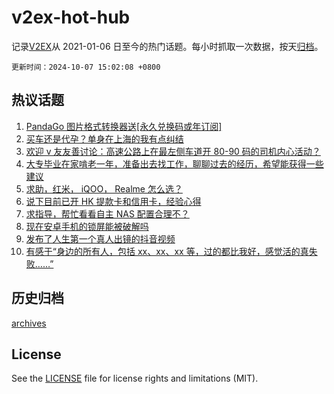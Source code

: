 # v2ex-hot-hub

 记录[V2EX](https://www.v2ex.com/)从 2021-01-06 日至今的热门话题。每小时抓取一次数据，按天[归档](archives)。

`更新时间：2024-10-07 15:02:08 +0800`

## 热议话题

1. [PandaGo 图片格式转换器送[永久兑换码或年订阅]](https://www.v2ex.com/t/1077985)
1. [买车还是代孕？单身在上海的我有点纠结](https://www.v2ex.com/t/1077996)
1. [欢迎 v 友友善讨论：高速公路上在最左侧车道开 80-90 码的司机内心活动？](https://www.v2ex.com/t/1077916)
1. [大专毕业在家啃老一年，准备出去找工作，聊聊过去的经历，希望能获得一些建议](https://www.v2ex.com/t/1077920)
1. [求助，红米， iQOO， Realme 怎么选？](https://www.v2ex.com/t/1077932)
1. [说下目前已开 HK 提款卡和信用卡，经验心得](https://www.v2ex.com/t/1077971)
1. [求指导，帮忙看看自主 NAS 配置合理不？](https://www.v2ex.com/t/1077905)
1. [现在安卓手机的锁屏能被破解吗](https://www.v2ex.com/t/1077976)
1. [发布了人生第一个真人出镜的抖音视频](https://www.v2ex.com/t/1077909)
1. [有感于“身边的所有人，包括 xx、xx、xx 等，过的都比我好，感觉活的真失败……”](https://www.v2ex.com/t/1077981)

## 历史归档

[archives](archives)

## License

See the [LICENSE](LICENSE) file for license rights and limitations (MIT).

